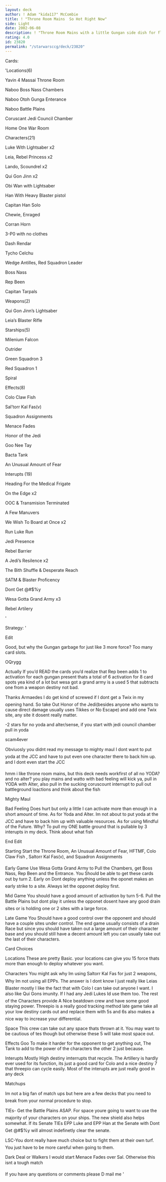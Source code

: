 ```yaml
---
layout: deck
author: ! Adam "kida117" McCombie
title: ! "Throne Room Mains  So Hot Right Now"
side: Light
date: 2002-06-08
description: ! "Throne Room Mains with a little Gungan side dish for flavor"
rating: 4.0
id: 23820
permalink: "/starwarsccg/deck/23820"
---
```

Cards: 

'Locations(6)

Yavin 4 Massai Throne Room

Naboo Boss Nass Chambers

Naboo Otoh Gunga Enterance

Naboo Battle Plains

Coruscant Jedi Council Chamber

Home One War Room


Characters(21)

Luke With Lightsaber x2

Leia, Rebel Princess x2

Lando, Scoundrel x2

Qui Gon Jinn x2

Obi Wan with Lightsaber

Han With Heavy Blaster pistol

Capitan Han Solo

Chewie, Enraged

Corran Horn

3-P0 with no clothes

Dash Rendar

Tycho Celchu

Wedge Antilles, Red Squadron Leader

Boss Nass

Rep Been

Capitan Tarpals


Weapons(2)

Qui Gon Jinn’s Lightsaber

Leia’s Blaster Rifle


Starships(5)

Milenium Falcon

Outrider

Green Squadron 3

Red Squadron 1

Spiral


Effects(8)

Colo Claw Fish

Sal’torr Kal Fas(v)

Squadron Assignments

Menace Fades

Honor of the Jedi

Goo Nee Tay

Bacta Tank

An Unusual Amount of Fear


Interupts (19)

Heading For the Medical Frigate

On the Edge x2

OOC & Transmision Terminated

A Few Manuvers

We Wish To Board at Once x2

Run Luke Run

Jedi Presence

Rebel Barrier

A Jedi’s Resilence  x2

The Bith Shuffle & Desperate Reach

SATM & Blaster Proficency

Dont Get @#$%y

Wesa Gotta Grand Army x3

Rebel Artilery

'

Strategy: '

Edit

Good, but why the Gungan garbage for just like 3 more force? Too many card slots.  

  OQrygg 

Actually If you’d READ the cards you’d realize that Rep been adds 1 to activation for each gungan present thats a total of 6 activation for 8 card spots yea kind of a lot but wesa got a grand army is a used 5 that subtracts one from a weapon destiny not bad.


Thanks Armaedes I do get kind of screwed if I dont get a Twix in my opening hand.  So take Out Honor of the Jedi(besides anyone who wants to cause direct damage usually uses Tikkes or No Escape) and add one Twix site, any site it dosent really matter.


-2 stars for no yoda and alter/sense, if you start with jedi council chamber pull in yoda  

  scam4ever 

Obviuosly you didnt read my message to mighty maul I dont want to put yoda at the JCC and have to put even one character there to back him up.  and I dont even start the JCC


hmm i like throne room mains, but this deck needs workfirst of all no YODA? and no alter? you play mains and watto with bad feeling will kick ya, pull in YODA with Alter, also pull in the sucking coruscount interrupt to pull out battleground loactions and think about the fish


Mighty Maul


  Bad Feeling Does hurt but only a little I can activate more than enough in a short amount of time.  As for Yoda and Alter.  Im not about to put yoda at the JCC and have to back him up with valuable resources.  As for using Mindful of the Future.  Why?  To pull my ONE battle ground that is pullable by 3 interupts in my deck.  Think about what fish




End Edit

Starting Start the Throne Room, An Unusual Amount of Fear, HFTMF, Colo Claw Fish , Saltorr Kal Fas(v), and Squadron Assignments 


Early Game Use Wesa Gotta Grand Army to Pull the Chambers, get Boss Nass, Rep Been and the Entrance.  You Should be able to get these cards out by turn 2.   Early on Dont deploy anything unless the oponet makes an early strike to a site.  Always let the opponet deploy first.  


Mid Game  You should have a good amount of activation by turn 5-6.  Pull the Battle Plains but dont play it unless the opponet dosent have any good drain sites or is holding one or 2 sites with a large force.


Late Game You Should have a good control over the opponent and should have a couple sites under control.  The end game usually consists of a drain Race but since you should have taken out a large amount of their character base  and you should still have a decent amount left you can usually take out the last of their characters.


Card Choices

Locations These are pretty Basic.  your locations can give you 15 force thats more than enough to deploy whatever you want.  


Characters  You might ask why Im using Saltorr Kal Fas for just 2 weapons, Why Im not using all EPPs.  The answer is I dont know I just really like Leias Blaster mostly I like the fact that with Colo I can take out anyone I want.  I also like Qui Gons imunity.  If I had any Jedi Lukes Id use them too.  The rest of the Characters provide A Nice beatdown crew and have some good staying power.  Threepio is a really good tracking method late game take all your low destiny cards out and replace them with 5s and 6s  also makes a nice way to increase your differential.   


Space  This crew can take out any space thats thrown at it.  You may want to be cautious of tes though but otherwise these 5 will take most space out.


Effects  Goo To make it harder for the opponent to get anything out, The Tank to add to the power of the characters the other 2 just because.


Interupts  Mostly High destiny imterrupts that recycle.  The Artillery is hardly ever used for its function, its just a good card for Colo and a nice destiny 7 that threepio can cycle easily.  Most of the interupts are just really good in any deck


Matchups

Im not a big fan of match ups but here are a few decks that you need to break from your normal procedure to stop.


TIEs- Get the Battle Plains ASAP.  For space youre going to want to use the majority of your characters on your ships.  The new shield also helps somewhat.  If its Senate TIEs EPP Luke and EPP Han at the Senate with Dont Get @#$%y will almost indefinetly clear the senate.


LSC-You dont really have much choice but to fight them at their own turf.  You just have to be more careful when going to them.


Dark Deal or Walkers I would start Menace Fades over Sal.  Otherwise this isnt a tough match


If you have any questions or comments please D mail me      '
